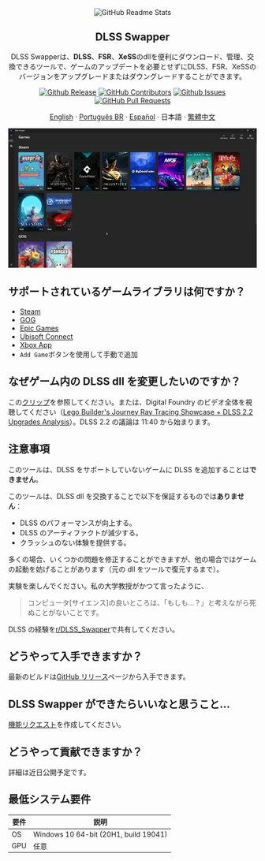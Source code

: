 <p align="center">
 <img width="100px" src="../apple-touch-icon.png" align="center" alt="GitHub Readme Stats" />
 <h2 align="center">DLSS Swapper
</h2>
 <p align="center">DLSS Swapperは、<strong>DLSS</strong>、<strong>FSR</strong>、<strong>XeSS</strong>のdllを便利にダウンロード、管理、交換できるツールで、ゲームのアップデートを必要とせずにDLSS、FSR、XeSSのバージョンをアップグレードまたはダウングレードすることができます。</p>
</p>

<p align="center">
    <a href="https://img.shields.io/github/v/release/beeradmoore/dlss-swapper"><img alt="Github Release" src="https://img.shields.io/github/v/release/beeradmoore/dlss-swapper" /></a>
    <a href="https://img.shields.io/github/contributors/beeradmoore/dlss-swapper"><img alt="GitHub Contributors" src="https://img.shields.io/github/contributors/beeradmoore/dlss-swapper" /></a>
    <a href="https://img.shields.io/github/issues/beeradmoore/dlss-swapper?color=0088ff"><img alt="Github Issues" src="https://img.shields.io/github/issues/beeradmoore/dlss-swapper?color=0088ff" /></a>
    <a href="https://img.shields.io/github/issues-pr/beeradmoore/dlss-swapper?color=0088ff"><img alt="GitHub Pull Requests" src="https://img.shields.io/github/issues-pr/beeradmoore/dlss-swapper?color=0088ff" /></a>
</p>

<div align="center">
    <a href="../../README.md">English</a>
    ·
    <a href="./readme_pt-BR.md">Português BR</a></a>
    ·
    <a href="./readme_es.md">Español</a>
    ·
    日本語
    ·
    <a href="./readme_zh-TW.md">繁體中文</a>
</div>

<p align="center">
    <img src="../images/usage/usage_4.gif" />
</p>

## サポートされているゲームライブラリは何ですか？

- [Steam](https://store.steampowered.com/)
- [GOG](https://www.gog.com/en/)
- [Epic Games](https://store.epicgames.com/)
- [Ubisoft Connect](https://www.ubisoft.com/)
- [Xbox App](https://www.xbox.com/)
- `Add Game`ボタンを使用して手動で追加

## なぜゲーム内の DLSS dll を変更したいのですか？

この[クリップ](https://youtube.com/clip/UgzYyeox3s7jFJZAvYF4AaABCQ)を参照してください。または、Digital Foundry のビデオ全体を視聴してください（[Lego Builder's Journey Ray Tracing Showcase + DLSS 2.2 Upgrades Analysis](https://www.youtube.com/watch?v=dtbqJXb1UDw)）。DLSS 2.2 の議論は 11:40 から始まります。

## 注意事項

このツールは、DLSS をサポートしていないゲームに DLSS を追加することは**できません**。

このツールは、DLSS dll を交換することで以下を保証するものでは**ありません**：

- DLSS のパフォーマンスが向上する。
- DLSS のアーティファクトが減少する。
- クラッシュのない体験を提供する。

多くの場合、いくつかの問題を修正することができますが、他の場合ではゲームの起動を妨げることがあります（元の dll をツールで復元するまで）。

実験を楽しんでください。私の大学教授がかつて言ったように、

> コンピュータ[サイエンス]の良いところは、「もしも...？」と考えながら死ぬことがないことです。

DLSS の経験を[r/DLSS_Swapper](https://www.reddit.com/r/DLSS_Swapper/)で共有してください。

## どうやって入手できますか？

最新のビルドは[GitHub リリース](https://github.com/beeradmoore/dlss-swapper/releases)ページから入手できます。

## DLSS Swapper ができたらいいなと思うこと...

[機能リクエスト](https://github.com/beeradmoore/dlss-swapper/issues/new?template=feature-request.md)を作成してください。

## どうやって貢献できますか？

詳細は近日公開予定です。

## 最低システム要件

| 要件 | 説明                                  |
| ---- | ------------------------------------- |
| OS   | Windows 10 64-bit (20H1, build 19041) |
| GPU  | 任意                                  |
